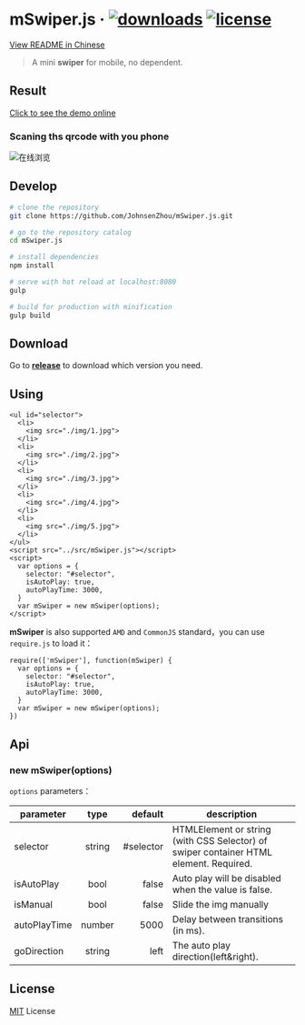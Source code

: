 # mSwiper.js &middot; [![downloads](https://img.shields.io/badge/downloads-1.2k-brightgreen.svg)](https://github.com/JohnsenZhou/mSwiper.js/releases/tag/v1.1.2)    [![license](https://img.shields.io/badge/license-MIT-blue.svg)](https://github.com/JohnsenZhou/mSwiper.js/blob/master/LICENSE)


[View README in Chinese](https://github.com/JohnsenZhou/mSwiper.js/blob/master/README.md)

> A mini **swiper** for mobile, no dependent.

## Result
[Click to see the demo online](https://johnsenzhou.github.io/mSwiper.js/)
### Scaning ths qrcode with you phone
![在线浏览](https://raw.githubusercontent.com/JohnsenZhou/NodeApp-Deploy/img/swiper.png)

## Develop

``` bash
# clone the repository
git clone https://github.com/JohnsenZhou/mSwiper.js.git

# go to the repository catalog
cd mSwiper.js

# install dependencies
npm install

# serve with hot reload at localhost:8080
gulp

# build for production with minification
gulp build

```

## Download
Go to **[release](https://github.com/JohnsenZhou/mSwiper.js/releases)** to download which version you need.

## Using

```
<ul id="selector">
  <li>
    <img src="./img/1.jpg">
  </li>
  <li>
    <img src="./img/2.jpg">
  </li>
  <li>
    <img src="./img/3.jpg">
  </li>
  <li>
    <img src="./img/4.jpg">
  </li>
  <li>
    <img src="./img/5.jpg">
  </li>
</ul>
<script src="../src/mSwiper.js"></script>
<script>
  var options = {
    selector: "#selector",
    isAutoPlay: true,
    autoPlayTime: 3000,
  }
  var mSwiper = new mSwiper(options);
</script>
```
**mSwiper** is also supported ``AMD`` and ``CommonJS`` standard，you can use ``require.js`` to load it：

```
require(['mSwiper'], function(mSwiper) {
  var options = {
    selector: "#selector",
    isAutoPlay: true,   
    autoPlayTime: 3000,  
  }
  var mSwiper = new mSwiper(options);
})
```

## Api

### new mSwiper(options)

``options`` parameters：

| parameter        | type           | default  | description  |
| ------------- |:-------------:| -----:| -----|
| selector      | string | #selector | HTMLElement or string (with CSS Selector) of swiper container HTML element. Required.  |
| isAutoPlay      | bool      |   false| Auto play will be disabled when the value is false.  |
| isManual | bool      |    false | Slide the img manually  |
| autoPlayTime | number      |    5000 | Delay between transitions (in ms).  |
| goDirection | string      |    left | The auto play direction(left&right).  |

## License

[MIT](https://github.com/JohnsenZhou/mSwiper.js/blob/master/LICENSE) License
